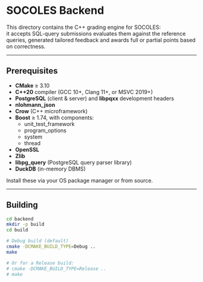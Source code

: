 # SOCOLES Backend

This directory contains the C++ grading engine for SOCOLES:  
it accepts SQL-query submissions evaluates them against the reference queries, generated tailored feedback and awards full or partial points based on correctness.

---

## Prerequisites

- **CMake** ≥ 3.10  
- **C++20** compiler (GCC 10+, Clang 11+, or MSVC 2019+)  
- **PostgreSQL** (client & server) and **libpqxx** development headers  
- **nlohmann_json**  
- **Crow** (C++ microframework)  
- **Boost** ≥ 1.74, with components:
  - unit_test_framework  
  - program_options  
  - system  
  - thread  
- **OpenSSL**  
- **Zlib**  
- **libpg_query** (PostgreSQL query parser library)  
- **DuckDB** (in-memory DBMS)

Install these via your OS package manager or from source.

---

## Building

```bash
cd backend
mkdir -p build
cd build

# Debug build (default)
cmake -DCMAKE_BUILD_TYPE=Debug ..
make

# Or for a Release build:
# cmake -DCMAKE_BUILD_TYPE=Release ..
# make
